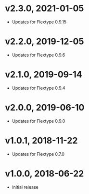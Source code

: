 # v2.3.0, 2021-01-05
* Updates for Flextype 0.9.15

# v2.2.0, 2019-12-05
* Updates for Flextype 0.9.6

# v2.1.0, 2019-09-14
* Updates for Flextype 0.9.4

# v2.0.0, 2019-06-10
* Updates for Flextype 0.9.0

# v1.0.1, 2018-11-22
* Updates for Flextype 0.7.0

# v1.0.0, 2018-06-22
* Initial release
